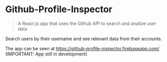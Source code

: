 # Github-Profile-Inspector

> A React.js app that uses the Github API to search and analize user data

Search users by their username and see relevant data from their accounts.

The app can be seen at https://github-profile-inspector.firebaseapp.com/
(IMPORTANT: App still in development)